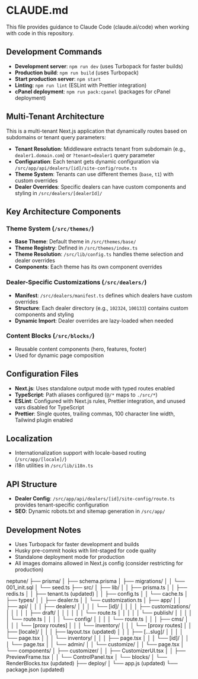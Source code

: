 # CLAUDE.md

This file provides guidance to Claude Code (claude.ai/code) when working with code in this repository.

## Development Commands

- **Development server**: `npm run dev` (uses Turbopack for faster builds)
- **Production build**: `npm run build` (uses Turbopack)
- **Start production server**: `npm start`
- **Linting**: `npm run lint` (ESLint with Prettier integration)
- **cPanel deployment**: `npm run pack:cpanel` (packages for cPanel deployment)

## Multi-Tenant Architecture

This is a multi-tenant Next.js application that dynamically routes based on subdomains or tenant query parameters:

- **Tenant Resolution**: Middleware extracts tenant from subdomain (e.g., `dealer1.domain.com`) or `?tenant=dealer1` query parameter
- **Configuration**: Each tenant gets dynamic configuration via `/src/app/api/dealers/[id]/site-config/route.ts`
- **Theme System**: Tenants can use different themes (`base`, `t1`) with custom overrides
- **Dealer Overrides**: Specific dealers can have custom components and styling in `/src/dealers/[dealerId]/`

## Key Architecture Components

### Theme System (`/src/themes/`)
- **Base Theme**: Default theme in `/src/themes/base/`
- **Theme Registry**: Defined in `/src/themes/index.ts`
- **Theme Resolution**: `/src/lib/config.ts` handles theme selection and dealer overrides
- **Components**: Each theme has its own component overrides

### Dealer-Specific Customizations (`/src/dealers/`)
- **Manifest**: `/src/dealers/manifest.ts` defines which dealers have custom overrides
- **Structure**: Each dealer directory (e.g., `102324`, `100133`) contains custom components and styling
- **Dynamic Import**: Dealer overrides are lazy-loaded when needed

### Content Blocks (`/src/blocks/`)
- Reusable content components (hero, features, footer)
- Used for dynamic page composition

## Configuration Files

- **Next.js**: Uses standalone output mode with typed routes enabled
- **TypeScript**: Path aliases configured (`@/*` maps to `./src/*`)
- **ESLint**: Configured with Next.js rules, Prettier integration, and unused vars disabled for TypeScript
- **Prettier**: Single quotes, trailing commas, 100 character line width, Tailwind plugin enabled

## Localization

- Internationalization support with locale-based routing (`/src/app/[locale]/`)
- i18n utilities in `/src/lib/i18n.ts`

## API Structure

- **Dealer Config**: `/src/app/api/dealers/[id]/site-config/route.ts` provides tenant-specific configuration
- **SEO**: Dynamic robots.txt and sitemap generation in `/src/app/`

## Development Notes

- Uses Turbopack for faster development and builds
- Husky pre-commit hooks with lint-staged for code quality
- Standalone deployment mode for production
- All images domains allowed in Next.js config (consider restricting for production)


neptune/
  ├── prisma/
  │   ├── schema.prisma
  │   ├── migrations/
  │   │   └── 001_init.sql
  │   └── seed.ts
  ├── src/
  │   ├── lib/
  │   │   ├── prisma.ts
  │   │   ├── redis.ts
  │   │   ├── tenant.ts (updated)
  │   │   ├── config.ts
  │   │   └── cache.ts
  │   ├── types/
  │   │   ├── dealer.ts
  │   │   └── customization.ts
  │   ├── app/
  │   │   ├── api/
  │   │   │   ├── dealers/
  │   │   │   │   └── [id]/
  │   │   │   │       ├── customizations/
  │   │   │   │       │   ├── draft/
  │   │   │   │       │   │   └── route.ts
  │   │   │   │       │   └── publish/
  │   │   │   │       │       └── route.ts
  │   │   │   │       └── config/
  │   │   │   │           └── route.ts
  │   │   │   ├── cms/
  │   │   │   │   └── [proxy routes]
  │   │   │   └── inventory/
  │   │   │       └── [proxy routes]
  │   │   ├── [locale]/
  │   │   │   ├── layout.tsx (updated)
  │   │   │   ├── [...slug]/
  │   │   │   │   └── page.tsx
  │   │   │   └── inventory/
  │   │   │       ├── page.tsx
  │   │   │       └── [id]/
  │   │   │           └── page.tsx
  │   │   └── admin/
  │   │       └── customize/
  │   │           └── page.tsx
  │   └── components/
  │       ├── customizer/
  │       │   ├── CustomizerUI.tsx
  │       │   ├── PreviewFrame.tsx
  │       │   └── ControlPanel.tsx
  │       └── blocks/
  │           └── RenderBlocks.tsx (updated)
  ├── deploy/
  │   └── app.js (updated)
  └── package.json (updated)